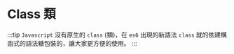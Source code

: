 # Class 類

:::tip
`Javascript` 沒有原生的 `class` (類)，在 `es6` 出現的新語法 `class` 就的依建構函式的語法糖包裝的，讓大家更方便的使用。
:::